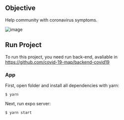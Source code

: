 ## Objective

Help community with coronavirus symptoms.

![image](https://user-images.githubusercontent.com/42688281/123553711-539d3080-d753-11eb-9052-19cf953466ae.png)

## Run Project

To run this project, you need run back-end, avaliable in https://github.com/covid-19-map/backend-covid19

### App

First, open folder and install all dependencies with yarn:

`$ yarn`

Next, run expo server:

`$ yarn start`

